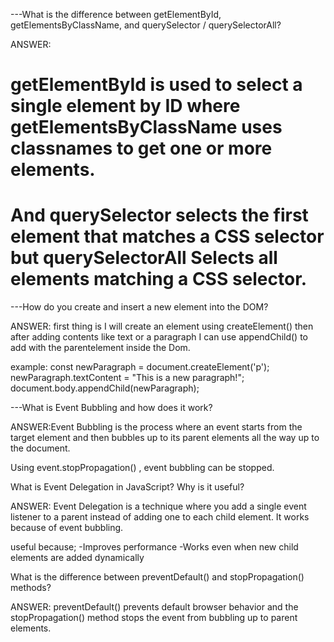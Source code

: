 <!-- Assignm Question Answers -->

<!-- QUESTION-1  -->
---What is the difference between getElementById, getElementsByClassName, and querySelector / querySelectorAll?

ANSWER:
# getElementById is used to select a single element by ID where getElementsByClassName uses classnames to get one or more elements.
# And querySelector selects the first element that matches a CSS selector but querySelectorAll Selects all elements matching a CSS selector.



<!-- QUESTION-2 -->
---How do you create and insert a new element into the DOM?
 
ANSWER: first thing is I will create an element using createElement()
 then after adding contents like text or a paragraph I can use appendChild() to add with the parentelement inside the Dom.

example: 
const newParagraph = document.createElement('p');
newParagraph.textContent = "This is a new paragraph!";
document.body.appendChild(newParagraph);


<!-- QUESTION-3 -->
---What is Event Bubbling and how does it work?


ANSWER:Event Bubbling is the process where an event starts from the target element and then bubbles up to its parent elements all the way up to the document. 

Using event.stopPropagation() , event bubbling can be stopped.



<!-- QUESTION-4 -->
What is Event Delegation in JavaScript? Why is it useful?

ANSWER: Event Delegation is a technique where you add a single event listener to a parent instead of adding one to each child element. It works because of event bubbling.

useful because;
-Improves performance 
-Works even when new child elements are added dynamically



<!-- QUESTION-5 -->
What is the difference between preventDefault() and stopPropagation() methods?

ANSWER: preventDefault() prevents default browser behavior and the stopPropagation() method stops the event from bubbling up to parent elements.


